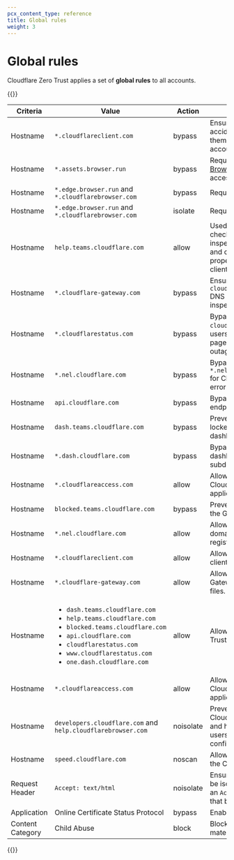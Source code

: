 ```yaml
---
pcx_content_type: reference
title: Global rules
weight: 3
---
```


# Global rules

Cloudflare Zero Trust applies a set of **global rules** to all accounts.

{{<table-wrap>}}

| Criteria         | Value                                                                                                                                                                                                                                                     | Action    | Description                                                                                                                                    |
| ---------------- | --------------------------------------------------------------------------------------------------------------------------------------------------------------------------------------------------------------------------------------------------------- | --------- | ---------------------------------------------------------------------------------------------------------------------------------------------- |
| Hostname         | `*.cloudflareclient.com`                                                                                                                                                                                                                                  | bypass    | Ensures users cannot accidentally block themselves from making account changes.                                                                |
| Hostname         | `*.assets.browser.run`                                                                                                                                                                                                                                    | bypass    | Required for [Remote Browser Isolation (RBI)](/cloudflare-one/policies/browser-isolation/) access.                                             |
| Hostname         | `*.edge.browser.run` and `*.cloudflarebrowser.com`                                                                                                                                                                                                        | bypass    | Required for RBI access.                                                                                                                       |
| Hostname         | `*.edge.browser.run` and `*.cloudflarebrowser.com`                                                                                                                                                                                                        | isolate   | Required for RBI access.                                                                                                                       |
| Hostname         | `help.teams.cloudflare.com`                                                                                                                                                                                                                               | allow     | Used by the WARP client to check if Gateway is on by inspecting the certificate and checking if it is properly installed on the client device. |
| Hostname         | `*.cloudflare-gateway.com`                                                                                                                                                                                                                                | bypass    | Ensures requests to the `cloudflare-gateway.com` DNS endpoint will not be inspected.                                                           |
| Hostname         | `*.cloudflarestatus.com`                                                                                                                                                                                                                                  | bypass    | Bypasses `cloudflarestatus.com` so users can reach the status page in case of a Gateway outage.                                                |
| Hostname         | `*.nel.cloudflare.com`                                                                                                                                                                                                                                    | bypass    | Bypasses `*.nel.cloudflarestatus.com` for Cloudflare's network error logging feature.                                                          |
| Hostname         | `api.cloudflare.com`                                                                                                                                                                                                                                      | bypass    | Bypasses Cloudflare's API endpoint.                                                                                                            |
| Hostname         | `dash.teams.cloudflare.com`                                                                                                                                                                                                                               | bypass    | Prevents users from being locked out of the Zero Trust dashboard.                                                                              |
| Hostname         | `*.dash.cloudflare.com`                                                                                                                                                                                                                                   | bypass    | Bypasses the Cloudflare dashboard and subdomains.                                                                                              |
| Hostname         | `*.cloudflareaccess.com`                                                                                                                                                                                                                                  | allow     | Allows L7 security for Cloudflare Access applications.                                                                                         |
| Hostname         | `blocked.teams.cloudflare.com`                                                                                                                                                                                                                            | bypass    | Prevents an infinite loop on the Gateway block page.                                                                                           |
| Hostname         | `*.nel.cloudflare.com`                                                                                                                                                                                                                                    | allow     | Allows L4 access to SNI domains for WARP registration.                                                                                         |
| Hostname         | `*.cloudflareclient.com`                                                                                                                                                                                                                                  | allow     | Allows L4 access for clients.                                                                                                                  |
| Hostname         | `*.cloudflare-gateway.com`                                                                                                                                                                                                                                | allow     | Allows L4 access for the Gateway proxy with PAC files.                                                                                         |
| Hostname         | <ul><li>`dash.teams.cloudflare.com`</li><li>`help.teams.cloudflare.com`</li><li>`blocked.teams.cloudflare.com`</li><li>`api.cloudflare.com`</li><li>`cloudflarestatus.com`</li><li>`www.cloudflarestatus.com`</li><li>`one.dash.cloudflare.com`</li></ul> | allow     | Allows L4 access for Zero Trust applications.                                                                                                  |
| Hostname         | `*.cloudflareaccess.com`                                                                                                                                                                                                                                  | allow     | Allows L4 access for Cloudflare Access applications.                                                                                           |
| Hostname         | `developers.cloudflare.com` and `help.cloudflarebrowser.com`                                                                                                                                                                                              | noisolate | Prevents isolation of Cloudflare developer docs and help pages to help users troubleshoot configuration issues.                                |
| Hostname         | `speed.cloudflare.com`                                                                                                                                                                                                                                    | noscan    | Allows files transferred by the Cloudflare speed test.                                                                                         |
| Request Header   | `Accept: text/html`                                                                                                                                                                                                                                       | noisolate | Ensures only browsers will be isolated. Browsers issue an `Accept:` HTTP header that begins with `text/html`.                                  |
| Application      | Online Certificate Status Protocol                                                                                                                                                                                                                        | bypass    | Enables OCSP stapling.                                                                                                                         |
| Content Category | Child Abuse                                                                                                                                                                                                                                               | block     | Blocks child abuse materials.                                                                                                                  |

{{</table-wrap>}}
